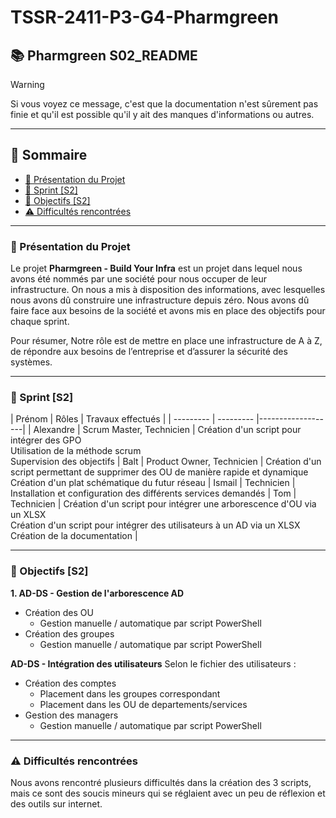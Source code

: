 # TSSR-2411-P3-G4-Pharmgreen
## 📚 Pharmgreen S02_README

> [!WARNING]  
> Si vous voyez ce message, c'est que la documentation n'est sûrement pas finie et qu'il est possible qu'il y ait des manques d'informations ou autres.
---
## 📑 Sommaire
- [📜 Présentation du Projet](#presentation-projet)
- [👥 Sprint \[S2\]](#sprint1)
- [🎯 Objectifs \[S2\] ](#objectifs-s1)
- [⚠️ Difficultés rencontrées](#difficultés-rencontrées)

---
### **📜 Présentation du Projet**
<span id="presentation-projet"></span> 

Le projet **Pharmgreen - Build Your Infra** est un projet dans lequel nous avons été nommés par une société pour nous occuper de leur infrastructure. On nous a mis à disposition des informations, avec lesquelles nous avons dû construire une infrastructure depuis zéro. Nous avons dû faire face aux besoins de la société et avons mis en place des objectifs pour chaque sprint.

Pour résumer, Notre rôle est de mettre en place une infrastructure de A à Z, de répondre aux besoins de l’entreprise et d’assurer la sécurité des systèmes.

---
### **👥 Sprint \[S2\]**
<span id="sprint1"></span> 
| Prénom    | Rôles     | Travaux effectués |
| --------- | --------- |-------------------|
| Alexandre | Scrum Master, Technicien | Création d'un script pour intégrer des GPO<br>Utilisation de la méthode scrum<br>Supervision des objectifs
| Balt      | Product Owner, Technicien | Création d'un script permettant de supprimer des OU de manière rapide et dynamique<br>Création d'un plat schématique du futur réseau
| Ismail    | Technicien | Installation et configuration des différents services demandés
| Tom       | Technicien | Création d'un script pour intégrer une arborescence d'OU via un XLSX<br>Création d'un script pour intégrer des utilisateurs à un AD via un XLSX<br>Création de la documentation |

---
### **🎯 Objectifs [S2]**
<span id="objectifs-s1"></span>

**1. AD-DS - Gestion de l'arborescence AD**
- Création des OU
  - Gestion manuelle / automatique par script PowerShell
- Création des groupes
  - Gestion manuelle / automatique par script PowerShell

**AD-DS - Intégration des utilisateurs**
Selon le fichier des utilisateurs :
- Création des comptes
  - Placement dans les groupes correspondant
  - Placement dans les OU de departements/services
- Gestion des managers
  - Gestion manuelle / automatique par script PowerShell

---
### **⚠️ Difficultés rencontrées**
<span id="difficultés-rencontrées"></span>
Nous avons rencontré plusieurs difficultés dans la création des 3 scripts, mais ce sont des soucis mineurs qui se réglaient avec un peu de réflexion et des outils sur internet.
